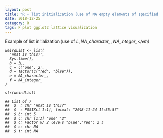 ```yaml
---
layout: post
title: "R - list initialization (use of NA empty elements of specified types)"
date: 2018-12-25
category: R
tags: R plot ggplot2 lattice visualization
---
```


Example of list initialization (use of <em>L</em>, <em>NA_character_</em>, <em>NA_integer_</em)


```
weirdList <- list(
  "What is this?",
  Sys.time(),
  b = 5L,
  c = c("one", 2),
  d = factor(c("red", "blue")),
  e = NA_character_,
  f = NA_integer_
)

str(weirdList)

## List of 7
##  $  : chr "What is this?"
##  $  : POSIXct[1:1], format: "2018-11-24 11:55:57"
##  $ b: int 5
##  $ c: chr [1:2] "one" "2"
##  $ d: Factor w/ 2 levels "blue","red": 2 1
##  $ e: chr NA
##  $ f: int NA

```
